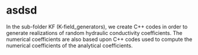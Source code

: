 # asdsd

In the sub-folder KF (K-field_generators), we create C++ codes in order to generate realizations of random hydraulic conductivity coefficients.
The numerical coefficients are also based upon C++ codes used to compute the numerical coefficients of the analytical coefficients.
